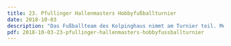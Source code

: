 ```yaml
---
title: 23. Pfullinger Hallenmasters Hobbyfußballturnier
date: 2018-10-03
description: "Das Fußballteam des Kolpinghaus nimmt am Turnier teil. Mehr infos unter <a href='http://hallenmasters.cvjm-pfullingen.de' target='_blank'>http://hallenmasters.cvjm-pfullingen.de</a>"
pdf: 2018-10-03-23-pfullinger-hallenmasters-hobbyfussballturnier
---
```

